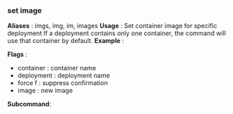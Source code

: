 
### set image

**Aliases**   :
  imgs, img, im, images
**Usage**     :
 Set container image for specific deployment
If a deployment contains only one container, the command will use that container by default.
**Example**   :
  
**Flags**     :
  + container  : container name
  + deployment  : deployment name
  + force f : suppress confirmation
  + image  : new image
  
**Subcommand**:
  
